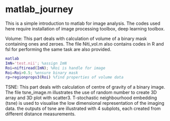 # matlab_journey
This is a simple introduction to matlab for image analysis. The codes used here require installation of image processing toolbox, deep learning toolbox. 

Volume: This part deals with calculation of volume of a binary mask containing ones and zeroes. The file Niti_vol.m also contains codes in R and fsl for performing the same task are also provided.

```matlab
matlab
ImN='test.nii'; %assign ImN 
Roi=niftiread(ImN); %Roi is handle for image
Roi=Roi>0.5; %ensure binary mask
rp=regionprops3(Roi) %find properties of volume data
```

TSNE: This part deals with calculation of centre of gravity of a binary image. The file tsne_image.m illustrates the use of random number to create 3D array and 3D plot with scatter3. T-stochastic neighbourhood embedding (tsne) is used to visualise the low dimensional representation of the imaging data. the outputs of tsne are illustrated with 4 subplots, each created from different distance measurements. 
